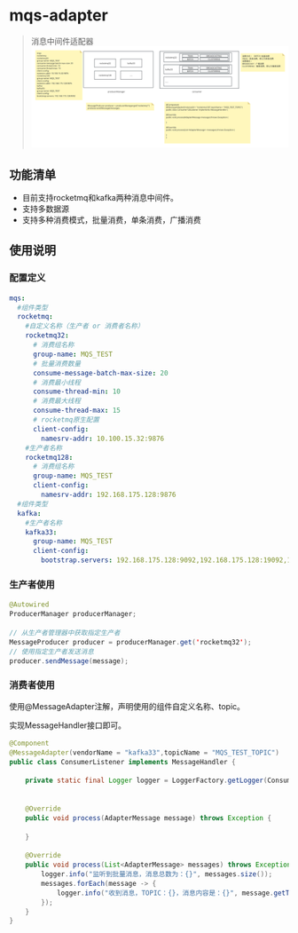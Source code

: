 # mqs-adapter

> 消息中间件适配器
![消息适配器](消息适配器.svg)

## 功能清单

- 目前支持rocketmq和kafka两种消息中间件。
- 支持多数据源
- 支持多种消费模式，批量消费，单条消费，广播消费

## 使用说明

### 配置定义

```yaml
mqs:
  #组件类型
  rocketmq:
    #自定义名称（生产者 or 消费者名称）
    rocketmq32:
      # 消费组名称
      group-name: MQS_TEST
      # 批量消费数量
      consume-message-batch-max-size: 20
      # 消费最小线程
      consume-thread-min: 10
      # 消费最大线程
      consume-thread-max: 15
      # rocketmq原生配置
      client-config:
        namesrv-addr: 10.100.15.32:9876
    #生产者名称
    rocketmq128:
      # 消费组名称
      group-name: MQS_TEST
      client-config:
        namesrv-addr: 192.168.175.128:9876
  #组件类型
  kafka:
    #生产者名称
    kafka33:
      group-name: MQS_TEST
      client-config:
        bootstrap.servers: 192.168.175.128:9092,192.168.175.128:19092,192.168.175.128:29092
```

### 生产者使用

```java
@Autowired
ProducerManager producerManager;

// 从生产者管理器中获取指定生产者
MessageProducer producer = producerManager.get('rocketmq32');
// 使用指定生产者发送消息
producer.sendMessage(message);
```

### 消费者使用

使用@MessageAdapter注解，声明使用的组件自定义名称、topic。

实现MessageHandler接口即可。

```java
@Component
@MessageAdapter(vendorName = "kafka33",topicName = "MQS_TEST_TOPIC")
public class ConsumerListener implements MessageHandler {

    private static final Logger logger = LoggerFactory.getLogger(ConsumerListener.class);


    @Override
    public void process(AdapterMessage message) throws Exception {

    }

    @Override
    public void process(List<AdapterMessage> messages) throws Exception {
        logger.info("监听到批量消息，消息总数为：{}", messages.size());
        messages.forEach(message -> {
            logger.info("收到消息，TOPIC：{}，消息内容是：{}", message.getTopic(), new String(message.getBody(), StandardCharsets.UTF_8));
        });
    }
}
```

